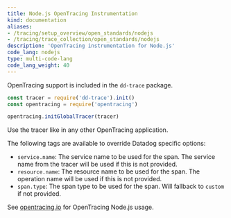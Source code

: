```yaml
---
title: Node.js OpenTracing Instrumentation
kind: documentation
aliases:
- /tracing/setup_overview/open_standards/nodejs
- /tracing/trace_collection/open_standards/nodejs
description: 'OpenTracing instrumentation for Node.js'
code_lang: nodejs
type: multi-code-lang
code_lang_weight: 40
---
```


OpenTracing support is included in the `dd-trace` package.

```javascript
const tracer = require('dd-trace').init()
const opentracing = require('opentracing')

opentracing.initGlobalTracer(tracer)
```

Use the tracer like in any other OpenTracing application.

The following tags are available to override Datadog specific options:

* `service.name`: The service name to be used for the span. The service name from the tracer will be used if this is not provided.
* `resource.name`: The resource name to be used for the span. The operation name will be used if this is not provided.
* `span.type`: The span type to be used for the span. Will fallback to `custom` if not provided.

See [opentracing.io][1] for OpenTracing Node.js usage.



[1]: https://opentracing.io/guides/javascript/
